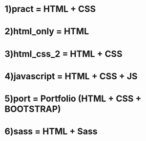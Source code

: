 # 1)pract      = HTML + CSS
# 2)html_only  = HTML
# 3)html_css_2 = HTML + CSS
# 4)javascript = HTML + CSS + JS
# 5)port       = Portfolio (HTML + CSS + BOOTSTRAP)
# 6)sass       = HTML + Sass
